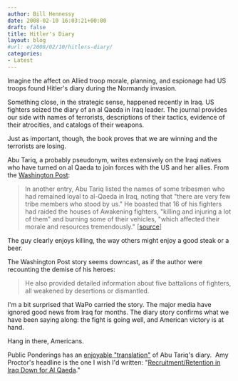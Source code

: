 ```yaml
---
author: Bill Hennessy
date: 2008-02-10 16:03:21+00:00
draft: false
title: Hitler's Diary
layout: blog
#url: e/2008/02/10/hitlers-diary/
categories:
- Latest
---
```


Imagine the affect on Allied troop morale, planning, and espionage had US troops found Hitler's diary during the Normandy invasion.

Something close, in the strategic sense, happened recently in Iraq.  US fighters seized the diary of an al Qaeda in Iraq leader. The journal provides our side with names of terrorists, descriptions of their tactics, evidence of their atrocities, and catalogs of their weapons.

Just as important, though, the book proves that we are winning and the terrorists are losing.

Abu Tariq, a probably pseudonym, writes extensively on the Iraqi natives who have turned on al Qaeda to join forces with the US and her allies.   From the [Washington Post](https://www.washingtonpost.com/wp-dyn/content/article/2008/02/09/AR2008020902666.html?hpid%3Dtopnews&sub=AR):


> In another entry, Abu Tariq listed the names of some tribesmen who had remained loyal to al-Qaeda in Iraq, noting that "there are very few tribe members who stood by us." He boasted that 16 of his fighters had raided the houses of Awakening fighters, "killing and injuring a lot of them" and burning some of their vehicles, "which affected their morale and resources tremendously." [[source](https://www.msnbc.msn.com/id/23092308/)]


The guy clearly enjoys killing, the way others might enjoy a good steak or a beer.

The Washington Post story seems downcast, as if the author were recounting the demise of his heroes:


> He also provided detailed information about five battalions of fighters, all weakened by desertions or dismantled.


I'm a bit surprised that WaPo carried the story.  The major media have ignored good news from Iraq for months.  The diary story confirms what we have been saying along:  the fight is going well, and American victory is at hand.

Hang in there, Americans.

Public Ponderings has an [enjoyable "translation"](https://allrtee-publicpondering.blogspot.com/2008/02/dear-diary.html) of Abu Tariq's diary.  Amy Proctor's headline is the one I wish I'd written: "[Recruitment/Retention in Iraq Down for Al Qaeda](https://amyproctor.squarespace.com/blog/2008/2/10/recruitmentretention-in-iraq-down-for-al-qaeda.html)."
